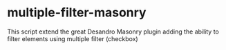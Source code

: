 multiple-filter-masonry
=======================

This script extend the great Desandro Masonry plugin adding the ability to filter elements using multiple filter (checkbox) 

